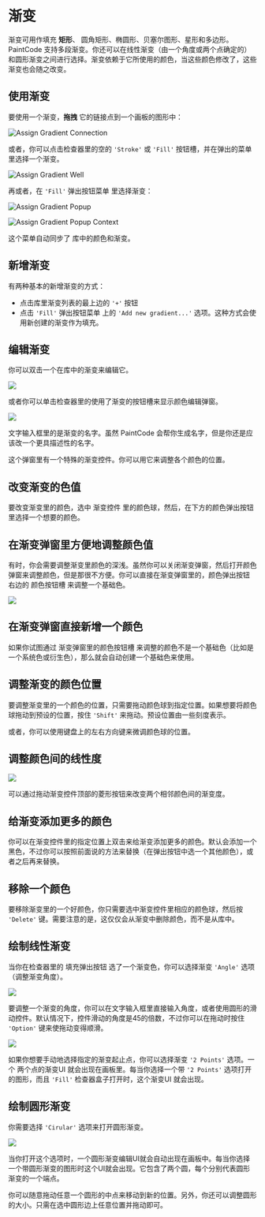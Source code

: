 # 渐变

渐变可用作填充 **矩形**、 圆角矩形、椭圆形、贝塞尔图形、星形和多边形。 PaintCode 支持多段渐变。你还可以在线性渐变（由一个角度或两个点确定的）和圆形渐变之间进行选择。渐变依赖于它所使用的颜色，当这些颜色修改了，这些渐变也会随之改变。

## 使用渐变

要使用一个渐变，**拖拽** 它的链接点到一个画板的图形中：

![Assign Gradient Connection](images/assign_gradient_connection.png)

或者，你可以点击检查器里的空的 `'Stroke'` 或 `'Fill'` 按钮槽，并在弹出的菜单里选择一个渐变。

![Assign Gradient Well](images/assign_gradient_well.png)

再或者，在 `'Fill'` 弹出按钮菜单 里选择渐变：

![Assign Gradient Popup](images/assign_gradient_popup.png)

![Assign Gradient Popup Context](images/assign_gradient_popup_context.png)

这个菜单自动同步了 库中的颜色和渐变。

## 新增渐变

有两种基本的新增渐变的方式：

- 点击库里渐变列表的最上边的 `'+'` 按钮
- 点击 `'Fill'` 弹出按钮菜单 上的 `'Add new gradient...'` 选项。这种方式会使用新创建的渐变作为填充。

## 编辑渐变

你可以双击一个在库中的渐变来编辑它。

![](images/gradientcontrol.png)

或者你可以单击检查器里的使用了渐变的按钮槽来显示颜色编辑弹窗。

![](images/well_editor.png)

文字输入框里的是渐变的名字。虽然 PaintCode 会帮你生成名字，但是你还是应该改一个更具描述性的名字。

这个弹窗里有一个特殊的渐变控件。你可以用它来调整各个颜色的位置。

## 改变渐变的色值

要改变渐变里的颜色，选中 渐变控件 里的颜色球，然后，在下方的颜色弹出按钮里选择一个想要的颜色。

## 在渐变弹窗里方便地调整颜色值

有时，你会需要调整渐变里颜色的深浅。虽然你可以关闭渐变弹窗，然后打开颜色弹窗来调整颜色，但是那很不方便。你可以直接在渐变弹窗里的，颜色弹出按钮 右边的 颜色按钮槽 来调整一个基础色。

![](images/gradient_color_adjust.png)

## 在渐变弹窗直接新增一个颜色

如果你试图通过 渐变弹窗里的颜色按钮槽 来调整的颜色不是一个基础色（比如是一个系统色或衍生色），那么就会自动创建一个基础色来使用。

## 调整渐变的颜色位置

要调整渐变里的一个颜色的位置，只需要拖动颜色球到指定位置。如果想要将颜色球拖动到预设的位置，按住 `'Shift'` 来拖动。预设位置由一些刻度表示。

或者，你可以使用键盘上的左右方向键来微调颜色球的位置。

## 调整颜色间的线性度

![](images/gradientcontrolsinglechanged.png)

可以通过拖动渐变控件顶部的菱形按钮来改变两个相邻颜色间的渐变度。

## 给渐变添加更多的颜色

你可以在渐变控件里的指定位置上双击来给渐变添加更多的颜色。默认会添加一个黑色，不过你可以按照前面说的方法来替换（在弹出按钮中选一个其他颜色），或者之后再来替换。

## 移除一个颜色

要移除渐变里的一个好颜色，你只需要选中渐变控件里相应的颜色球，然后按 `'Delete'` 键。需要注意的是，这仅仅会从渐变中删除颜色，而不是从库中。

## 绘制线性渐变

当你在检查器里的 填充弹出按钮 选了一个渐变色，你可以选择渐变 `'Angle'` 选项（调整渐变角度）。

![](images/lineargradient.png)

要调整一个渐变的角度，你可以在文字输入框里直接输入角度，或者使用圆形的滑动控件。默认情况下，控件滑动的角度是45的倍数，不过你可以在拖动时按住 `'Option'` 键来使拖动变得顺滑。

![](images/twopoint_gradient.png)

如果你想要手动地选择指定的渐变起止点，你可以选择渐变 `'2 Points'` 选项。一个 两个点的渐变UI 就会出现在画板里。每当你选择一个带 `'2 Points'` 选项打开的图形，而且 `'Fill'` 检查器盒子打开时，这个渐变UI 就会出现。

## 绘制圆形渐变

你需要选择 `'Cirular'` 选项来打开圆形渐变。

![](images/circular_gradient.png)

当你打开这个选项时，一个圆形渐变编辑UI就会自动出现在画板中。每当你选择一个带圆形渐变的图形时这个UI就会出现。它包含了两个圆，每个分别代表圆形渐变的一个端点。

你可以随意拖动任意一个圆形的中点来移动到新的位置。另外，你还可以调整圆形的大小。只需在选中圆形边上任意位置并拖动即可。

<!-- 默认情况下，两个圆的中心和直径都会吸附编辑后的形状的边缘。要抑制这种情况，需要按住 `'Ctrl'` 键。 -->